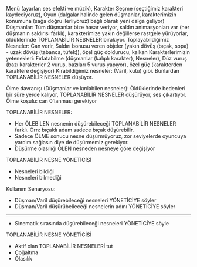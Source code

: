 Menü (ayarlar: ses efekti ve müzik),
Karakter Seçme (seçtiğimiz karakteri kaydediyoruz),
Oyun (dalgalar halinde gelen düşmanlar, karakterimizin konumuna (sağa doğru ilerliyoruz) bağlı olarak yeni dalga geliyor)
Düşmanlar: Tüm düşmanlar bize hasar veriyor, saldırı animasyonları var (her düşmanın saldırısı farklı), karakterimize yakın değillerse rastgele yürüyorlar,
öldüklerinde TOPLANABİLİR NESNELER bırakıyor.
Toplayabildiğimiz Nesneler: Can verir, Saldırı bonusu veren objeler (yakın dövüş (bıçak, sopa) - uzak dövüş (tabanca, tüfek)), özel güç doldurucu, kalkan
Karakterlerimizin yetenekleri: Fırlatabilme (düşmanlar (kalıplı karakter), Nesneler), Düz vuruş (bazı karakterler 2 vuruş, bazıları 5 vuruş yapıyor),
özel güç (karakterden karaktere değişiyor)
Kırabildiğimiz nesneler: (Varil, kutu) gibi. Bunlardan TOPLANABİLİR NESNELER düşüyor.




Ölme davranışı (Düşmanlar ve kırılabilen nesneler): Öldüklerinde bedenleri bir süre yerde kalıyor, TOPLANABİLİR NESNELER düşürüyor, ses çıkartıyor.
Ölme koşulu: can 0'lanması gerekiyor


TOPLANABİLİR NESNELER: 
- Her ÖLEBİLEN nesnenin düşürebileceği TOPLANABİLİR NESNELER farklı. Örn: bıçaklı adam sadece bıçak düşürebilir.
- Sadece ÖLME sonucu nesne düşürmüyoruz, zor seviyelerde oyuncuya yardım sağlasın diye de düşürmemiz gerekiyor.
- Düşürme olasılığı ÖLEN nesneden nesneye göre değişiyor



TOPLANABİLİR NESNE YÖNETİCİSİ
- Nesneleri bildiği
- Nesneleri bilmediği

Kullanım Senaryosu:
- Düşman/Varil düşürebileceği nesneleri YÖNETİCİYE söyler
- Düşman/Varil düşürübelieceği nesnelerin adını YÖNETİCİYE söyler
--------------------------
- Sinematik sırasında düşürebileceği nesneleri YÖNETİCİYE söyle


TOPLANABİLİR NESNE YÖNETİCİSİ
- Aktif olan TOPLANABİLİR NESNELERİ tut
- Çoğaltma
- Olasılık